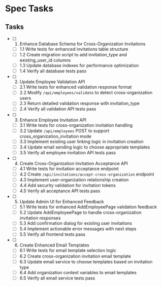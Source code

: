 # Spec Tasks

## Tasks

- [ ] 1. Enhance Database Schema for Cross-Organization Invitations
  - [ ] 1.1 Write tests for enhanced invitations table structure
  - [ ] 1.2 Create migration script to add invitation_type and existing_user_id columns
  - [ ] 1.3 Update database indexes for performance optimization
  - [ ] 1.4 Verify all database tests pass

- [ ] 2. Update Employee Validation API
  - [ ] 2.1 Write tests for enhanced validation response format
  - [ ] 2.2 Modify `/api/employees/validate` to detect cross-organization users
  - [ ] 2.3 Return detailed validation response with invitation_type
  - [ ] 2.4 Verify all validation API tests pass

- [ ] 3. Enhance Employee Invitation API
  - [ ] 3.1 Write tests for cross-organization invitation handling
  - [ ] 3.2 Update `/api/employees` POST to support cross_organization_invitation mode
  - [ ] 3.3 Implement existing user linking logic in invitation creation
  - [ ] 3.4 Update email sending logic to choose appropriate templates
  - [ ] 3.5 Verify all employee invitation API tests pass

- [ ] 4. Create Cross-Organization Invitation Acceptance API
  - [ ] 4.1 Write tests for invitation acceptance endpoint
  - [ ] 4.2 Create `/api/invitations/accept-cross-organization` endpoint
  - [ ] 4.3 Implement user-organization relationship creation
  - [ ] 4.4 Add security validation for invitation tokens
  - [ ] 4.5 Verify all acceptance API tests pass

- [ ] 5. Update Admin UI for Enhanced Feedback
  - [ ] 5.1 Write tests for enhanced AddEmployeePage validation feedback
  - [ ] 5.2 Update AddEmployeePage to handle cross-organization invitation responses
  - [ ] 5.3 Add confirmation dialog for existing user invitations
  - [ ] 5.4 Implement actionable error messages with next steps
  - [ ] 5.5 Verify all frontend tests pass

- [ ] 6. Create Enhanced Email Templates
  - [ ] 6.1 Write tests for email template selection logic
  - [ ] 6.2 Create cross-organization invitation email template
  - [ ] 6.3 Update email service to choose templates based on invitation type
  - [ ] 6.4 Add organization context variables to email templates
  - [ ] 6.5 Verify all email service tests pass